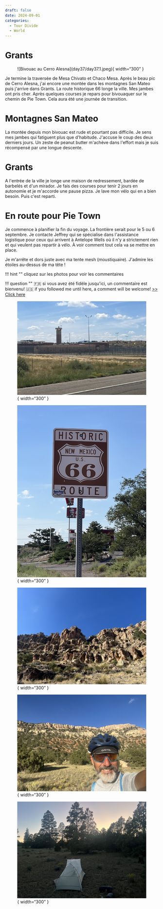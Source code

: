 ```yaml
---
draft: false 
date: 2024-09-01
categories:
  - Tour Divide
  - World
---
```


#  Grants

<figure markdown>
![Bivouac au Cerro Alesna](day37/day37.1.jpeg){ width=“300” }
</figure>

Je termine la traversée de Mesa Chivato et Chaco Mesa. Après le beau pic de Cerro Alesna, j'ai encore une montée dans les montagnes San Mateo puis j'arrive dans Grants. La route historique 66 longe la ville. Mes jambes ont pris cher. Après quelques courses je repars pour bivouaquer sur le chemin de Pie Town. Cela aura été une journée de transition.

<!-- more -->


# Montagnes San Mateo

La montée depuis mon bivouac est rude et pourtant pas difficile. Je sens mes jambes qui fatiguent plus que d'habitude. J'accuse le coup des deux derniers jours. Un zeste de peanut butter m'achève dans l'effort mais je suis récompensé par une longue descente.

# Grants

A l'entrée de la ville je longe une maison de redressement, bardée de barbelés et d'un mirador. Je fais des courses pour tenir 2 jours en autonomie et je m'accorde une pause pizza. Je lave mon vélo qui en a bien besoin. Puis c'est reparti.

# En route pour Pie Town

Je commence à planifier la fin du voyage. La frontière serait pour le 5 ou 6 septembre. Je contacte Jeffrey qui se spécialise dans l'assistance logistique pour ceux qui arrivent à Antelope Wells où il n'y a strictement rien et qui veulent pas repartir à vélo. À voir comment tout cela va se mettre en place.

Je m'arrête et dors juste avec ma tente mesh (moustiquaire). J'admire les étoiles au-dessus de ma tête !


!!! hint ""
    cliquez sur les photos pour voir les commentaires

!!! question ""
    🇫🇷 si vous avez été fidèle jusqu'ici, un commentaire est bienvenu! 🇺🇸 if you followed me until here, a comment will be welcome! [>> Click here](https://forms.office.com/r/5TiedXLRaN)

<figure markdown>

![Arrivée sur Grants](day37/day37.2.jpeg){ width=“300” }

![Route 66](day37/day37.3.jpeg){ width=“300” }

![Sortie de Grants, longue montée dans un canyon bordé de blocs de rochers](day37/day37.4.jpeg){ width=“300” }

![Selfie du soir](day37/day37.5.jpeg){ width=“300” }

![Mon campement pour la nuit](day37/day37.6.jpeg){ width=“300” }

</figure>


